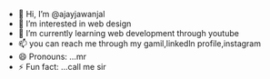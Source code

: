 - 👋 Hi, I’m @ajayjawanjal
- 👀 I’m interested in web design
- 🌱 I’m currently learning web development through youtube
- 📫 you can reach me through my gamil,linkedln profile,instagram 
- 😄 Pronouns: ...mr
- ⚡ Fun fact: ...call me sir

<!---
ajayjawanjal/ajayjawanjal is a ✨ special ✨ repository because its `README.md` (this file) appears on your GitHub profile.
You can click the Preview link to take a look at your changes.
--->
